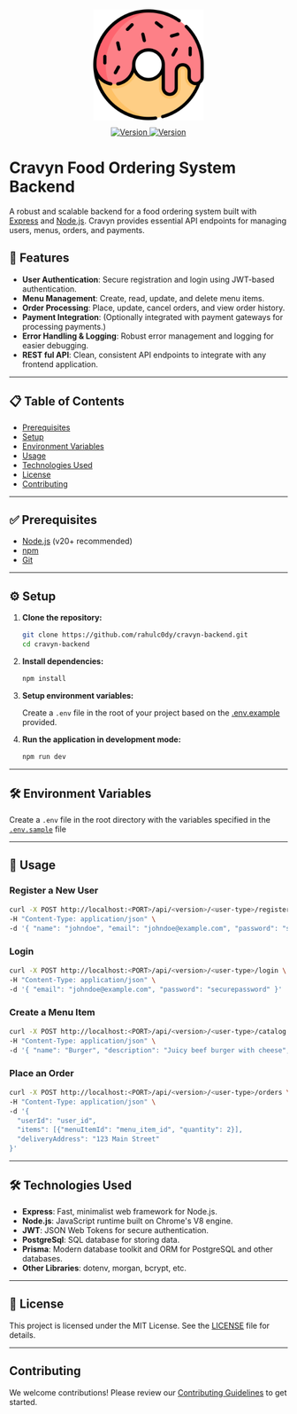 <div align="center">
  <img src="media/logo.png" alt="Cravyn Food Ordering Logo" style="padding:10px" width="200">
  <br>
  <a href="https://github.com/rahulc0dy/cravyn-backend">
    <img src="https://img.shields.io/github/package-json/v/rahulc0dy/cravyn-backend?colorA=333333&colorB=teal" alt="Version">
  </a>
  <a href="https://github.com/rahulc0dy/cravyn-backend/actions/workflows/tests.yml">
    <img src="https://github.com/rahulc0dy/cravyn-backend/actions/workflows/tests.yml/badge.svg" alt="Version">
  </a>
</div>

# Cravyn Food Ordering System Backend

A robust and scalable backend for a food ordering system built with [Express](https://expressjs.com/)
and [Node.js](https://nodejs.org/). Cravyn provides essential API endpoints for managing users, menus, orders, and
payments.

## 🚀 Features

- **User Authentication**: Secure registration and login using JWT-based authentication.
- **Menu Management**: Create, read, update, and delete menu items.
- **Order Processing**: Place, update, cancel orders, and view order history.
- **Payment Integration**: (Optionally integrated with payment gateways for processing payments.)
- **Error Handling & Logging**: Robust error management and logging for easier debugging.
- **REST ful API**: Clean, consistent API endpoints to integrate with any frontend application.

---

## 📋 Table of Contents

- [Prerequisites](#-prerequisites)
- [Setup](#-setup)
- [Environment Variables](#-environment-variables)
- [Usage](#-usage)
- [Technologies Used](#-technologies-used)
- [License](#-license)
- [Contributing](#contributing)

---

## ✅ Prerequisites

- [Node.js](https://nodejs.org/) (v20+ recommended)
- [npm](https://www.npmjs.com/)
- [Git](https://git-scm.com/)

---

## ⚙️ Setup

1. **Clone the repository:**
   ```bash
   git clone https://github.com/rahulc0dy/cravyn-backend.git
   cd cravyn-backend
   ```

2. **Install dependencies:**
   ```bash
   npm install
   ```

3. **Setup environment variables:**

   Create a `.env` file in the root of your project based on the [.env.example](.env.example) provided.

4. **Run the application in development mode:**
   ```bash
   npm run dev
   ```

---

## 🛠️ Environment Variables

Create a `.env` file in the root directory with the variables specified in the [`.env.sample`](.env.sample) file

---

## 📌 Usage

### Register a New User

```bash
curl -X POST http://localhost:<PORT>/api/<version>/<user-type>/register \
-H "Content-Type: application/json" \
-d '{ "name": "johndoe", "email": "johndoe@example.com", "password": "securepassword" }'
```

### Login

```bash
curl -X POST http://localhost:<PORT>/api/<version>/<user-type>/login \
-H "Content-Type: application/json" \
-d '{ "email": "johndoe@example.com", "password": "securepassword" }'
```

### Create a Menu Item

```bash
curl -X POST http://localhost:<PORT>/api/<version>/<user-type>/catalog \
-H "Content-Type: application/json" \
-d '{ "name": "Burger", "description": "Juicy beef burger with cheese", "price": 9.99, "category": "Fast Food" }'
```

### Place an Order

```bash
curl -X POST http://localhost:<PORT>/api/<version>/<user-type>/orders \
-H "Content-Type: application/json" \
-d '{
  "userId": "user_id",
  "items": [{"menuItemId": "menu_item_id", "quantity": 2}],
  "deliveryAddress": "123 Main Street"
}'
```

---

## 🛠️ Technologies Used

- **Express**: Fast, minimalist web framework for Node.js.
- **Node.js**: JavaScript runtime built on Chrome's V8 engine.
- **JWT**: JSON Web Tokens for secure authentication.
- **PostgreSql**: SQL database for storing data.
- **Prisma**: Modern database toolkit and ORM for PostgreSQL and other databases.
- **Other Libraries**: dotenv, morgan, bcrypt, etc.

---

## 📜 License

This project is licensed under the MIT License. See the [LICENSE](LICENSE) file for details.

---

## Contributing

We welcome contributions! Please review our [Contributing Guidelines](CONTRIBUTING.md) to get started.

